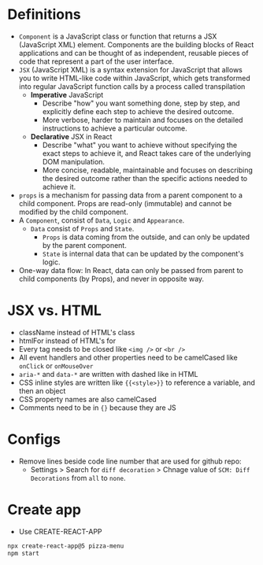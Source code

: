 # Definitions
- `Component` is a JavaScript class or function that returns a JSX (JavaScript XML) element. Components are the building blocks of React applications and can be thought of as independent, reusable pieces of code that represent a part of the user interface.
- `JSX` (JavaScript XML) is a syntax extension for JavaScript that allows you to write HTML-like code within JavaScript, which gets transformed into regular JavaScript function calls by a process called transpilation
  - **Imperative** JavaScript
    - Describe "how" you want something done, step by step, and explicitly define each step to achieve the desired outcome.
    - More verbose, harder to maintain and focuses on the detailed instructions to achieve a particular outcome.
  - **Declarative** JSX in React
    - Describe "what" you want to achieve without specifying the exact steps to achieve it, and React takes care of the underlying DOM manipulation.
    - More concise, readable, maintainable and focuses on describing the desired outcome rather than the specific actions needed to achieve it.
- `props` is a mechanism for passing data from a parent component to a child component. Props are read-only (immutable) and cannot be modified by the child component.
- A `Component`, consist of `Data`, `Logic` and `Appearance`.
  - `Data` consist of `Props` and `State`.
    - `Props` is data coming from the outside, and can only be updated by the parent component.
    - `State` is internal data that can be updated by the component's logic.
- One-way data flow: In React, data can only be passed from parent to child components (by Props), and never in opposite way.

# JSX vs. HTML
- className instead of HTML's class
- htmlFor instead of HTML's for
- Every tag needs to be closed like `<img />` or `<br />`
- All event handlers and other properties need to be camelCased like `onClick` or `onMouseOver`
- `aria-*` and `data-*` are written with dashed like in HTML
- CSS inline styles are written like `{{<style>}}` to reference a variable, and then an object
- CSS property names are also camelCased
- Comments need to be in `{}` because they are JS

# Configs
- Remove lines beside code line number that are used for github repo:
  - Settings > Search for `diff decoration` > Chnage value of `SCM: Diff Decorations` from `all` to `none`.

# Create app
- Use CREATE-REACT-APP
```bash
npx create-react-app@5 pizza-menu
npm start
```

